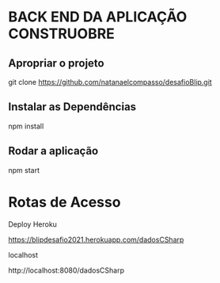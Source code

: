 # BACK END DA APLICAÇÃO CONSTRUOBRE

## Apropriar o projeto

git clone https://github.com/natanaelcompasso/desafioBlip.git

## Instalar as Dependências

npm install

## Rodar a aplicação

npm start

# Rotas de Acesso

Deploy Heroku

https://blipdesafio2021.herokuapp.com/dadosCSharp

localhost

http://localhost:8080/dadosCSharp
